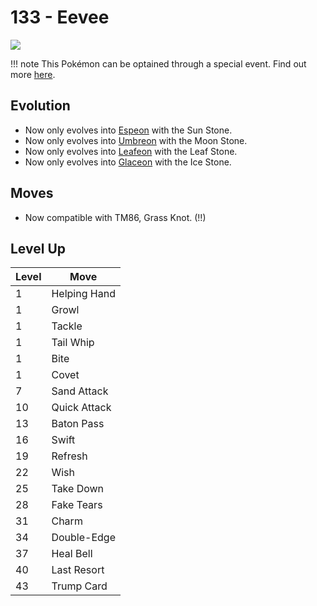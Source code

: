 # 133 - Eevee
![][133]

!!! note
    This Pokémon can be optained through a special event. Find out more [here](/special_events/#eevee).

## Evolution
- Now only evolves into [Espeon] with the Sun Stone.
- Now only evolves into [Umbreon] with the Moon Stone.
- Now only evolves into [Leafeon] with the Leaf Stone.
- Now only evolves into [Glaceon] with the Ice Stone.

## Moves

 - Now compatible with TM86, Grass Knot. (!!)

## Level Up

Level | Move
---   | ---
  1   | Helping Hand
  1   | Growl
  1   | Tackle
  1   | Tail Whip
  1   | Bite
  1   | Covet
  7   | Sand Attack
 10   | Quick Attack
 13   | Baton Pass
 16   | Swift
 19   | Refresh
 22   | Wish
 25   | Take Down
 28   | Fake Tears
 31   | Charm
 34   | Double-Edge
 37   | Heal Bell
 40   | Last Resort
 43   | Trump Card



[Espeon]: /pokemon_changes/196/
[Umbreon]: /pokemon_changes/197/
[Leafeon]: /pokemon_changes/470/
[Glaceon]: /pokemon_changes/471/
[133]: /img/pokemon/133.png
